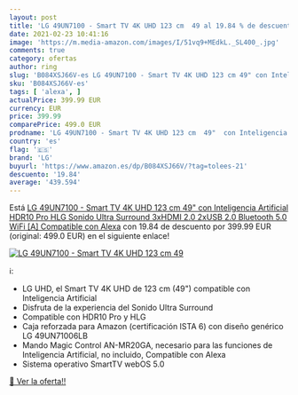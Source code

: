 ```yaml
---
layout: post
title: 'LG 49UN7100 - Smart TV 4K UHD 123 cm  49 al 19.84 % de descuento'
date: 2021-02-23 10:41:16
image: 'https://m.media-amazon.com/images/I/51vq9+MEdkL._SL400_.jpg'
comments: true
category: ofertas
author: ring
slug: 'B084XSJ66V-es LG 49UN7100 - Smart TV 4K UHD 123 cm 49" con Inteligencia...'
sku: 'B084XSJ66V-es'
tags: [ 'alexa', ]
actualPrice: 399.99 EUR
currency: EUR
price: 399.99
comparePrice: 499.0 EUR
prodname: 'LG 49UN7100 - Smart TV 4K UHD 123 cm  49"  con Inteligencia Artificial  HDR10 Pro  HLG  Sonido Ultra Surround  3xHDMI 2.0  2xUSB 2.0  Bluetooth 5.0  WiFi [A]  Compatible con Alexa'
country: 'es'
flag: '🇪🇸'
brand: 'LG'
buyurl: 'https://www.amazon.es/dp/B084XSJ66V/?tag=tolees-21'
descuento: '19.84'
average: '439.594'
---
```


Está [LG 49UN7100 - Smart TV 4K UHD 123 cm  49"  con Inteligencia Artificial  HDR10 Pro  HLG  Sonido Ultra Surround  3xHDMI 2.0  2xUSB 2.0  Bluetooth 5.0  WiFi [A]  Compatible con Alexa](https://www.amazon.es/dp/B084XSJ66V/?tag=tolees-21) con 19.84 de descuento por 399.99 EUR (original: 499.0 EUR) en el siguiente enlace!

[![LG 49UN7100 - Smart TV 4K UHD 123 cm  49](https://m.media-amazon.com/images/I/51vq9+MEdkL._SL400_.jpg)](https://www.amazon.es/dp/B084XSJ66V/?tag=tolees-21)

ℹ️:

- LG UHD, el Smart TV 4K UHD de 123 cm (49") compatible con Inteligencia Artificial
- Disfruta de la experiencia del Sonido Ultra Surround
- Compatible con HDR10 Pro y HLG
- Caja reforzada para Amazon (certificación ISTA 6) con diseño genérico LG 49UN71006LB
- Mando Magic Control AN-MR20GA, necesario para las funciones de Inteligencia Artificial, no incluido, Compatible con Alexa
- Sistema operativo SmartTV webOS 5.0

[🛒 Ver la oferta!!](https://www.amazon.es/dp/B084XSJ66V/?tag=tolees-21)
